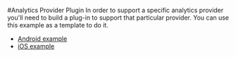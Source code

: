 #Analytics Provider Plugin
In order to support a specific analytics provider you'll need to build a plug-in to support that particular provider. You can use this example as a template to do it.
- [Android example](./Android)
- [iOS example](./iOS)
